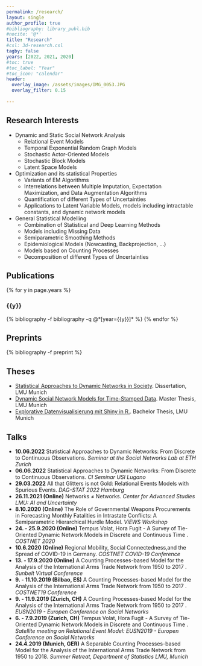 ```yaml
---
permalink: /research/
layout: single
author_profile: true
#bibliography: library_publ.bib  
#nocite: '@*'
title: "Research"
#csl: 3d-research.csl
tagby: false
years: [2022, 2021, 2020]
#toc: true
#toc_label: "Year"
#toc_icon: "calendar"
header:
  overlay_image: /assets/images/IMG_0053.JPG
  overlay_filter: 0.15
  
---
```


Research Interests
---------------

+ Dynamic and Static Social Network Analysis 
  + Relational Event Models
  + Temporal Exponential Random Graph Models 
  + Stochastic Actor-Oriented Models
  + Stochastic Block Models 
  + Latent Space Models 
+ Optimization and its statistical Properties
  + Variants of EM Algorithms 
  + Interrelations between Multiple Imputation, Expectation Maximization, and Data Augmentation Algorithms 
  + Quantification of different Types of Uncertainties    
  + Applications to Latent Variable Models, models including intractable constants, and dynamic network models 
+ General Statistical Modelling 
  + Combination of Statistical and Deep Learning Methods
  + Models including Missing Data
  + Semiparametric Smoothing Methods 
  + Epidemiological Models (Nowcasting, Backprojection, ...)  
  + Models based on Counting Processes
  + Decomposition of different Types of Uncertainties  
  

Publications
---------------

{% for y in page.years %}
  <h3  id="{{y}}" class="pubyear">{{y}}</h3>
  {% bibliography -f bibliography -q @*[year={{y}}]* %}
{% endfor %}

Preprints
---------------

{% bibliography -f preprint %}

Theses
---------------
+ [Statistical Approaches to Dynamic Networks in Society](https://edoc.ub.uni-muenchen.de/30395/). Dissertation, LMU Munich
+ [Dynamic Social Network Models for Time-Stamped Data](https://epub.ub.uni-muenchen.de/60292/). Master Thesis, LMU Munich
+ [Explorative Datenvisualisierung mit Shiny in R.](https://epub.ub.uni-muenchen.de/29575/). Bachelor Thesis, LMU Munich


Talks
---------------

+ __10.06.2022__ Statistical Approaches to Dynamic Networks: From Discrete to Continuous Observations. *Seminar at the Social Networks Lab at ETH Zurich*
+ __06.06.2022__ Statistical Approaches to Dynamic Networks: From Discrete to Continuous Observations. *CI Seminar USI Lugano*
+ __29.03.2022__ All that Glitters is not Gold: Relational Events Models with Spurious Events. *DAG-STAT 2022 Hamburg*
+ __26.11.2021 (Online)__ Networks $\neq$ Networks. *Center for Advanced Studies LMU: AI and Uncertainty*
+ __8.10.2020 (Online)__ The Role of Governmental Weapons Procurements in Forecasting Monthly Fatalities in Intrastate Conflicts: A Semiparametric Hierarchical Hurdle Model. *ViEWS Workshop*
+ __24. - 25.9.2020 (Online)__ Tempus Volat, Hora Fugit - A Survey of Tie-Oriented Dynamic Network Models in Discrete and Continuous Time
. *COSTNET 2020*
+ __10.6.2020 (Online)__ Regional Mobility, Social Connectedness,and the Spread of COVID-19 in Germany. *COSTNET COVID-19 Conference*
+ __13. - 17.9.2020 (Online)__ A Counting Processes-based Model for the Analysis of the International Arms Trade Network from 1950 to 2017
. *Sunbelt Virtual Conference*
+ __9. - 11.10.2019 (Bilbao, ES)__ A Counting Processes-based Model for the Analysis of the International Arms Trade Network from 1950 to 2017
. *COSTNET19 Conference*
+ __9. - 11.9.2019 (Zurich, CH)__ A Counting Processes-based Model for the Analysis of the International Arms Trade Network from 1950 to 2017
. *EUSN2019 - Europen Conference on Social Networks*
+ __6. - 7.9.2019 (Zurich, CH)__ Tempus Volat, Hora Fugit - A Survey of Tie-Oriented Dynamic Network Models in Discrete and Continuous Time
. *Satellite meeting on Relational Event Model: EUSN2019 - Europen Conference on Social Networks*
+ __24.4.2019 (Munich, GER)__ A Separable Counting Processes-based Model for the Analysis of the International Arms Trade Network from 1950 to 2018. *Summer Retreat, Department of Statistics LMU, Munich*

